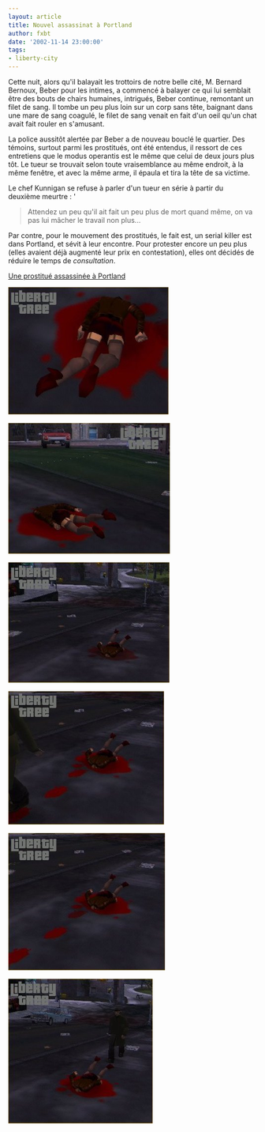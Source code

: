 ```yaml
---
layout: article
title: Nouvel assassinat à Portland
author: fxbt
date: '2002-11-14 23:00:00'
tags:
- liberty-city
---
```


Cette nuit, alors qu'il balayait les trottoirs de notre belle cité, M. Bernard Bernoux, Beber pour les intimes, a commencé à balayer ce qui lui semblait être des bouts de chairs humaines, intrigués, Beber continue, remontant un filet de sang. Il tombe un peu plus loin sur un corp sans tête, baignant dans une mare de sang coagulé, le filet de sang venait en fait d'un oeil qu'un chat avait fait rouler en s'amusant.

La police aussitôt alertée par Beber a de nouveau bouclé le quartier. Des témoins, surtout parmi les prostitués, ont été entendus, il ressort de ces entretiens que le modus operantis est le même que celui de deux jours plus tôt. Le tueur se trouvait selon toute vraisemblance au même endroit, à la même fenêtre, et avec la même arme, il épaula et tira la tête de sa victime.

Le chef Kunnigan se refuse à parler d'un tueur en série à partir du deuxième meurtre : '

> Attendez un peu qu'il ait fait un peu plus de mort quand même, on va pas lui mâcher le travail non plus...

Par contre, pour le mouvement des prostitués, le fait est, un serial killer est dans Portland, et sévit à leur encontre. Pour protester encore un peu plus (elles avaient déjà augmenté leur prix en contestation), elles ont décidés de réduire le temps de _consultation_.

[Une prostitué assassinée à Portland](  /2002/11/13/une-prostitue-assassinee-a-portland/)

![](  /content/images/v1/user21/portland_b_1.jpg)

![](  /content/images/v1/user21/portland_b_2.jpg)

![](  /content/images/v1/user21/portland_b_6.jpg)

![](  /content/images/v1/user21/portland_b_4.jpg)

![](  /content/images/v1/user21/portland_b_5.jpg)

![](  /content/images/v1/user21/portland_b_3.jpg)

<!--kg-card-end: markdown-->
